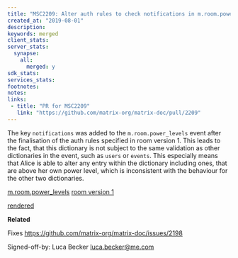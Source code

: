 ```yaml
---
title: "MSC2209: Alter auth rules to check notifications in m.room.power_levels"
created_at: "2019-08-01"
description:
keywords: merged
client_stats:
server_stats:
  synapse:
    all:
      merged: y
sdk_stats:
services_stats:
footnotes:
notes:
links:
 - title: "PR for MSC2209"
   link: "https://github.com/matrix-org/matrix-doc/pull/2209"
---
```

The key `notifications` was added to the `m.room.power_levels` event after the finalisation of the auth rules specified in room version 1. This leads to the fact, that this dictionary is not subject to the same validation as other dictionaries in the event, such as `users` or `events`. This especially means that Alice is able to alter any entry within the dictionary including ones, that are above her own power level, which is inconsistent with the behaviour for the other two dictionaries.

[m.room.power_levels](https://matrix.org/docs/spec/client_server/r0.5.0#m-room-power-levels)
[room version 1](https://matrix.org/docs/spec/rooms/v1)

[rendered](https://github.com/lucavb/matrix-doc/blob/master/proposals/2209-auth-rules-other-keys-in-m.room.power.levels.md)

**Related**

Fixes https://github.com/matrix-org/matrix-doc/issues/2198

Signed-off-by: Luca Becker luca.becker@me.com
